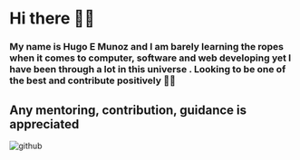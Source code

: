 # Hi there  🤩🤩
### My name is Hugo E Munoz and I am barely learning the ropes when it comes to computer, software and web developing yet I have been through a lot in this universe . Looking to be one of the best and contribute positively 🤡😍
## Any mentoring, contribution, guidance is appreciated

![github](https://cdnb.artstation.com/p/assets/images/images/031/669/183/large/joao-ribeiro-oneteam-sketch23-rgb.jpg?1681846226)
